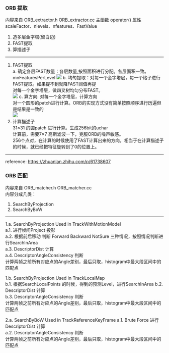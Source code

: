 <!--
 * @Author: Liu Weilong
 * @Date: 2021-01-28 08:54:24
 * @LastEditors: Liu Weilong 
 * @LastEditTime: 2021-01-28 11:11:44
 * @FilePath: /3rd-test-learning/31. orb_slam_related/doc/ORB_extract_and_match.md
 * @Description: 
-->
### ORB 提取
内容来自 ORB_extractor.h ORB_extractor.cc
主函数 operator()
属性 scaleFactor、nlevels、nfeatures、FastValue

1. 造多层金字塔(留白边)
2. FAST提取 
3. 算描述子

-------------

1. FAST提取<br>
a. 确定各层FAST数量：各层数量,按照面积进行分配。各层面积一致。 mnFeaturesPerLevel
![](./picture/1.png)
b. 均匀提取：对每一个金字塔层，每一个格子进行FAST提取。如果提不到就降FAST阈值再提<br>
   对每一个金字塔层，做四叉树均匀分布FAST。<br>
![](./picture/2.png)
c. 算方向: 对每一个金字塔层，计算方向<br>
对一个圆形的patch进行计算。ORB的实现方式没有简单按照顺序进行历遍但是结果是一致的<br>
![](./picture/3.png)
3. 计算描述子<br>
31×31 的圆patch 进行计算。生成256bit的uchar<br>
计算前，需要7×7 高斯滤波一下，克服ORB的噪声敏感。<br>
256个点对，在计算的时候使用了FAST计算出来的方向，相当于在计算描述子的时候，就已经把特征旋转到了0的位置上。<br>

------
reference:
https://zhuanlan.zhihu.com/p/61738607

### ORB 匹配
内容来自 ORB_matcher.h ORB_matcher.cc<br>
内容分成几类：<br>
1. SearchByProjection
2. SearchByBoW

-----
1.a. SearchByProjection Used in TrackWithMotionModel<br>
a.1. 进行帧间Project 投影<br>
a.2. 根据前后移动 判断 Forward Backward NotSure 三种情况，按照情况判断进行SearchInArea<br>
a.3. DescriptorDist 计算<br>
a.4. DescriptorAngleConsistency 判断<br>
     计算两帧之前所有对应点的Angle差别，最后只取，histogram中最大段区间中的匹配点<br>

1.b. SearchByProjection Used in TrackLocalMap<br>
b.1. 根据SearchLocalPoints 的时候，得到的预测Level，进行SearchInArea
b.2. DescriptorDist 计算<br>
b.3. DescriptorAngleConsistency 判断<br>
     计算两帧之前所有对应点的Angle差别，最后只取，histogram中最大段区间中的匹配点<br>

2.a. SearchByBoW Used in TrackReferenceKeyFrame
a.1. Brute Force 进行DescriptorDist 计算<br>
a.2. DescriptorAngleConsistency 判断<br>
     计算两帧之前所有对应点的Angle差别，最后只取，histogram中最大段区间中的匹配点<br>